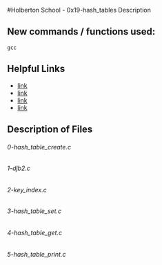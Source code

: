 #Holberton School - 0x19-hash_tables
Description

## New commands / functions used:
``gcc``

## Helpful Links
* [link](https://www.youtube.com/watch?v=MfhjkfocRR0)
* [link](https://en.wikipedia.org/wiki/Hash_function)
* [link](https://en.wikipedia.org/wiki/Hash_table)
* [link](http://www.cse.yorku.ca/%7Eoz/hash.html)

## Description of Files
<h6>0-hash_table_create.c</h6>

<h6>1-djb2.c</h6>

<h6>2-key_index.c</h6>

<h6>3-hash_table_set.c</h6>

<h6>4-hash_table_get.c</h6>

<h6>5-hash_table_print.c</h6>
